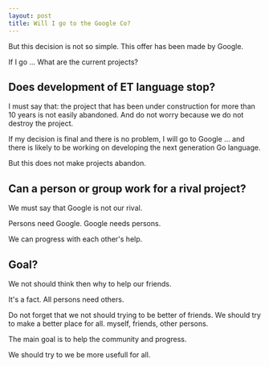 ```yaml
---
layout: post
title: Will I go to the Google Co?
---
```



But this decision is not so simple.
This offer has been made by Google.

If I go ... What are the current projects?

## Does development of ET language stop?

I must say that: the project that has been under construction for more than 10 years is not easily abandoned.
And do not worry because we do not destroy the project.

If my decision is final and there is no problem, I will go to Google ... and there is likely to be working on developing the next generation Go language.

But this does not make projects abandon.


## Can a person or group work for a rival project?

We must say that Google is not our rival.

Persons need Google.
Google needs persons.

We can progress with each other's help.

## Goal?
We not should think then why to help our friends.

It's a fact.
All persons need others.

Do not forget that we not should trying to be better of friends.
We should try to make a better place for all.
myself, friends, other persons.

The main goal is to help the community and progress.

We should try to we be more usefull for all.


